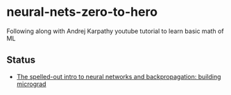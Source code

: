 # neural-nets-zero-to-hero

Following along with Andrej Karpathy youtube tutorial to learn basic math of ML

## Status
- [The spelled-out intro to neural networks and backpropagation: building micrograd](https://www.youtube.com/watch?v=VMj-3S1tku0)
